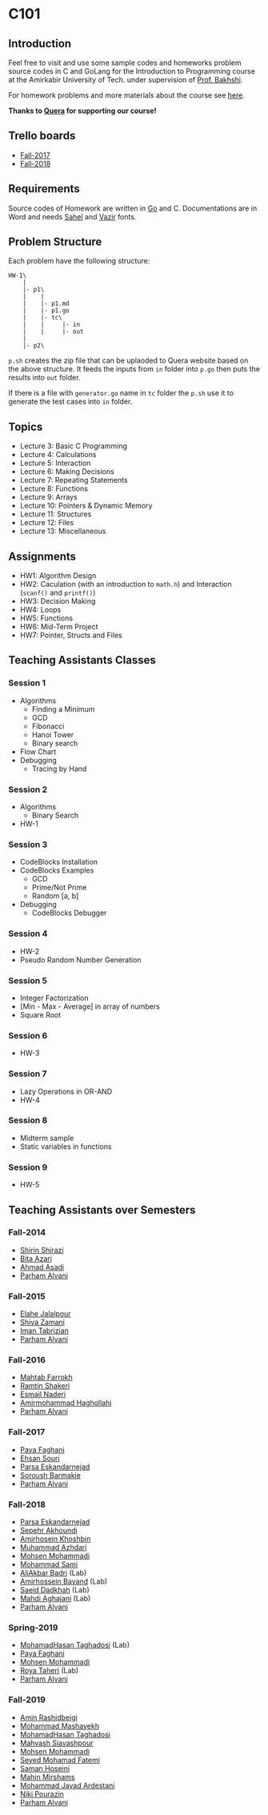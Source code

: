 # C101
## Introduction
Feel free to visit and use some sample codes and homeworks problem source codes in C and GoLang for the
Introduction to Programming course at the Amirkabir University of Tech.
under supervision of [Prof. Bakhshi](http://ceit.aut.ac.ir/~bakhshis/).

For homework problems and more materials about the course see [here](http://ceit.aut.ac.ir/~bakhshis/c).

**Thanks to [Quera](https://quera.ir/) for supporting our course!**

## Trello boards
- [Fall-2017](https://trello.com/b/2HlMa6yF)
- [Fall-2018](https://trello.com/b/HGB2XpUD)

## Requirements
Source codes of Homework are written in [Go](https://golang.org/) and C.
Documentations are in Word and needs [Sahel](https://github.com/rastikerdar/sahel-font) and [Vazir](https://github.com/rastikerdar/vazir-font) fonts.

## Problem Structure
Each problem have the following structure:

```
HW-1\
    |
    |- p1\
    |    |
    |    |- p1.md
    |    |- p1.go
    |    |- tc\
    |    |     |- in
    |    |     |- out
    |
    |- p2\
```

`p.sh` creates the zip file that can be uplaoded to Quera website based on the above structure. It feeds the inputs
from `in` folder into `p.go` then puts the results into `out` folder.

If there is a file with `generator.go` name in `tc` folder the `p.sh` use it to generate the test cases into
`in` folder.

## Topics
- Lecture 3: Basic C Programming
- Lecture 4: Calculations
- Lecture 5: Interaction
- Lecture 6: Making Decisions
- Lecture 7: Repeating Statements
- Lecture 8: Functions
- Lecture 9: Arrays
- Lecture 10: Pointers & Dynamic Memory
- Lecture 11: Structures
- Lecture 12: Files
- Lecture 13: Miscellaneous

## Assignments
- HW1: Algorithm Design
- HW2: Caculation (with an introduction to `math.h`) and Interaction (`scanf()` and `printf()`)
- HW3: Decision Making
- HW4: Loops
- HW5: Functions
- HW6: Mid-Term Project
- HW7: Pointer, Structs and Files

## Teaching Assistants Classes
### Session 1
- Algorithms
    * Finding a Minimum
    * GCD
    * Fibonacci
    * Hanoi Tower
    * Binary search
- Flow Chart
- Debugging
    * Tracing by Hand

### Session 2
- Algorithms
    * Binary Search
- HW-1

### Session 3
- CodeBlocks Installation
- CodeBlocks Examples
    * GCD
    * Prime/Not Prime
    * Random [a, b]
- Debugging
    * CodeBlocks Debugger

### Session 4
- HW-2
- Pseudo Random Number Generation

### Session 5
- Integer Factorization
- [Min - Max - Average] in array of numbers
- Square Root

### Session 6
- HW-3

### Session 7
- Lazy Operations in OR-AND
- HW-4

### Session 8
- Midterm sample
- Static variables in functions

### Session 9
- HW-5

## Teaching Assistants over Semesters
### Fall-2014
* [Shirin Shirazi](https://ir.linkedin.com/in/shirin-ha-shirazi)
* [Bita Azari](http://ceit.aut.ac.ir/~azari/)
* [Ahmad Asadi](https://github.com/ahmad-asadi)
* [Parham Alvani](https://github.com/1995parham)

### Fall-2015
* [Elahe Jalalpour](https://github.com/elahejalalpour)
* [Shiva Zamani](https://github.com/shiva-z)
* [Iman Tabrizian](https://github.com/Tabrizian)
* [Parham Alvani](https://github.com/1995parham)

### Fall-2016
* [Mahtab Farrokh](https://github.com/mahtabfarrokh)
* [Ramtin Shakeri](https://github.com/RamtinSh7596)
* [Esmail Naderi]()
* [Amirmohammad Haghollahi](https://github.com/AMIRmh)
* [Parham Alvani](https://github.com/1995parham)

### Fall-2017
* [Paya Faghani](https://github.com/pfaghani)
* [Ehsan Souri](https://github.com/ehsansouri23)
* [Parsa Eskandarnejad](https://github.com/parsaaes)
* [Soroush Barmakie](https://github.com/sbarmak1377)
* [Parham Alvani](https://github.com/1995parham)

### Fall-2018
* [Parsa Eskandarnejad](https://github.com/parsaaes)
* [Sepehr Akhoundi](https://github.com/Sepehr1812)
* [Amirhosein Khoshbin](https://github.com/AOptimist)
* [Muhammad Azhdari](https://github.com/mmdaz)
* [Mohsen Mohammadi](https://github.com/MrMiM77)
* [Mohammad Sami](https://github.com/MohammadMDSA)
* [AliAkbar Badri](https://github.com/aabadri) (Lab)
* [Amirhossein Bavand](https://github.com/ahbavand) (Lab)
* [Saeid Dadkhah](https://github.com/SaeidDadkhah) (Lab)
* [Mahdi Aghajani](https://github.com/mmaghajani) (Lab)
* [Parham Alvani](https://github.com/1995parham)

### Spring-2019
* [MohamadHasan Taghadosi](https://github.com/taghad) (Lab)
* [Paya Faghani](https://github.com/pfaghani)
* [Mohsen Mohammadi](https://github.com/MrMiM77)
* [Roya Taheri](https://github.com/RoyaTaheri) (Lab)
* [Parham Alvani](https://github.com/1995parham)

### Fall-2019

* [Amin Rashidbeigi](https://github.com/aminrashidbeigi)
* [Mohammad Mashayekh]()
* [MohamadHasan Taghadosi](https://github.com/taghad)
* [Mahvash Siavashpour](https://github.com/mahvash-siavashpour)
* [Mohsen Mohammadi](https://github.com/MrMiM77)
* [Seyed Mohamad Fatemi](https://github.com/smf8)
* [Saman Hoseini]()
* [Mahin Mirshams](https://github.com/mahinmirshams)
* [Mohammad Javad Ardestani](https://github.com/mohammadjavadArdestani)
* [Niki Pourazin](https://github.com/npourazin)
* [Parham Alvani](https://github.com/1995parham)